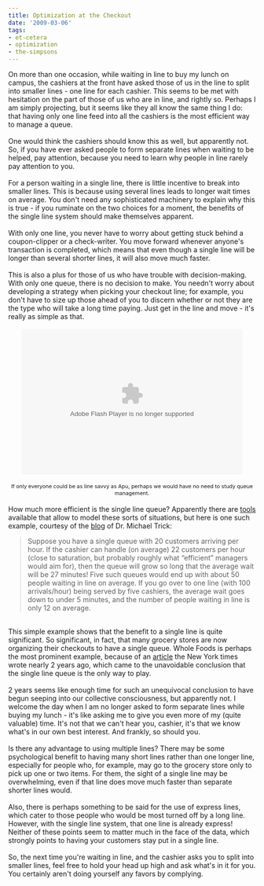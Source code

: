 ```yaml
---
title: Optimization at the Checkout
date: '2009-03-06'
tags:
- et-cetera
- optimization
- the-simpsons
---
```


<div>On more than one occasion, while waiting in line to buy my lunch on campus, the cashiers at the front have asked those of us in the line to split into smaller lines - one line for each cashier.  This seems to be met with hesitation on the part of those of us who are in line, and rightly so.  Perhaps I am simply projecting, but it seems like they all know the same thing I do: that having only one line feed into all the cashiers is the most efficient way to manage a queue.  </div><div><br /></div><div>One would think the cashiers should know this as well, but apparently not.  So, if you have ever asked people to form separate lines when waiting to be helped, pay attention, because you need to learn why people in line rarely pay attention to you.<br /></div><div><br /></div><div>For a person waiting in a single line, there is little incentive to break into smaller lines.  This is because using several lines leads to longer wait times on average.  You don't need any sophisticated machinery to explain why this is true - if you ruminate on the two choices for a moment, the benefits of the single line system should make themselves apparent.</div><div><br /></div><div>With only one line, you never have to worry about getting stuck behind a coupon-clipper or a check-writer.  You move forward whenever anyone's transaction is completed, which means that even though a single line will be longer than several shorter lines, it will also move much faster.<br /><br />This is also a plus for those of us who have trouble with decision-making.  With only one queue, there is no decision to make.  You needn't worry about developing a strategy when picking your checkout line; for example, you don't have to size up those ahead of you to discern whether or not they are the type who will take a long time paying.  Just get in the line and move - it's really as simple as that.<br /><br /><center><object height="296" width="450"><param name="movie" value="http://www.hulu.com/embed/PrAt425nDvh9JVxfT5Wn_A/88"><param name="allowFullScreen" value="true"><embed src="http://www.hulu.com/embed/PrAt425nDvh9JVxfT5Wn_A/88" type="application/x-shockwave-flash" allowfullscreen="true" height="296" width="450"></embed></object></center><br /><div style="text-align: center;"><span style="font-size:78%;">If only everyone could be as line savvy as Apu, perhaps we would have no need to study queue management.<br /></span></div><br />How much more efficient is the single line queue?  Apparently there are <a href="http://www.business.ualberta.ca/aingolfsson/QTP/">tools</a> available that allow to model these sorts of situations, but here is one such example, courtesy of the <a href="http://mat.tepper.cmu.edu/blog/?p=164">blog</a> of Dr. Michael Trick:<br /><blockquote>Suppose you have a single queue with 20 customers arriving per hour. If the cashier can handle (on average) 22 customers per hour (close to saturation, but probably roughly what “efficient” managers would aim for), then the queue will grow so long that the average wait will be 27 minutes! Five such queues would end up with about 50 people waiting in line on average. If you go over to one line (with 100 arrivals/hour) being served by five cashiers, the average wait goes down to under 5 minutes, and the number of people waiting in line is only 12 on average.</blockquote><br />This simple example shows that the benefit to a single line is quite significant.  So significant, in fact, that many grocery stores are now organizing their checkouts to have a single queue.  Whole Foods is perhaps the most prominent example, because of an <a href="http://www.nytimes.com/2007/06/23/business/23checkout.html?_r=1">article</a> the New York times wrote nearly 2 years ago, which came to the unavoidable conclusion that the single line queue is the only way to play.<br /><br /></div>2 years seems like enough time for such an unequivocal conclusion to have begun seeping into our collective consciousness, but apparently not.  I welcome the day when I am no longer asked to form separate lines while buying my lunch - it's like asking me to give you even more of my (quite valuable) time.  It's not that we can't hear you, cashier, it's that we know what's in our own best interest.  And frankly, so should you.<br /><br />Is there any advantage to using multiple lines?  There may be some psychological benefit to having many short lines rather than one longer line, especially for people who, for example, may go to the grocery store only to pick up one or two items.  For them, the sight of a single line may be overwhelming, even if that line does move much faster than separate shorter lines would.<br /><br />Also, there is perhaps something to be said for the use of express lines, which cater to those people who would be most turned off by a long line.  However, with the single line system, that one line is already express!  Neither of these points seem to matter much in the face of the data, which strongly points to having your customers stay put in a single line.<br /><br />So, the next time you're waiting in line, and the cashier asks you to split into smaller lines, feel free to hold your head up high and ask what's in it for you.  You certainly aren't doing yourself any favors by complying.
